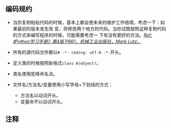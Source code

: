 ## 编码规约

- 当你复制粘贴代码的时候，基本上都会使未来的维护工作倍增。考虑一下：如果最初的版本发生改
变，将修改两个地方的代码。当你试图按照这种复制代码的方式来编写程序的时候，可能需要考虑一
下有没有更好的方法。[*Ref: 《Python学习手册》第4版 P661，机械工业出版社，Mark Lutz。*]()


- 所有的源代码文件都以`# -*- coding: utf-8 -*-`开头。
- 定义类的时候按照新格式`class A(object)`。
- 类名使用驼峰命名法。
- 文件名/方法名/变量使用小写字母+下划线的方式：
  - 方法名以动词开头。
  - 变量命不以动词开头。

## 注释

